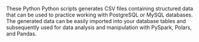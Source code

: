 These Python Python scripts generates CSV files containing structured data that can be used to practice working with PostgreSQL or MySQL databases. The generated data can be easily imported into your database tables and subsequently used for data analysis and manipulation with PySpark, Polars, and Pandas.
